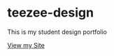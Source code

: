 # teezee-design

This is my student design portfolio

[ View my Site ](https://trezamora.github.io/teezee-design-css/)
